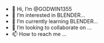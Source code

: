 - 👋 Hi, I’m @GODWIN1355
- 👀 I’m interested in BLENDER...
- 🌱 I’m currently learning BLENDER...
- 💞️ I’m looking to collaborate on ...
- 📫 How to reach me ...

<!---
GODWIN1355/GODWIN1355 is a ✨ special ✨ repository because its `README.md` (this file) appears on your GitHub profile.
You can click the Preview link to take a look at your changes.
--->
